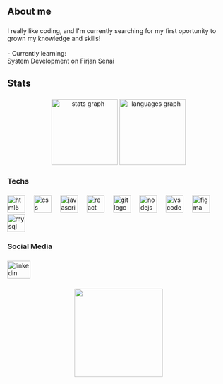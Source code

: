 <h2 align="left">About me</h2>

###

<p align="left">I really like coding, and I'm currently searching for my first oportunity to grown my knowledge and skills!<br><br>- Currently learning:<br>System Development on Firjan Senai</p>

###

<h2 align="left">Stats</h2>

###

<div align="center">
  <img src="https://github-readme-stats.vercel.app/api?username=manuelaluana&hide_title=false&hide_rank=false&show_icons=true&include_all_commits=true&count_private=true&disable_animations=false&theme=synthwave&locale=en&hide_border=false&order=1" height="150" alt="stats graph"  />
  <img src="https://github-readme-stats.vercel.app/api/top-langs?username=manuelaluana&locale=en&hide_title=false&layout=compact&card_width=320&langs_count=5&theme=synthwave&hide_border=false&order=2" height="150" alt="languages graph"  />
</div>

###

<h3 align="left">Techs</h3>

###

<div align="left">
  <img src="https://cdn.jsdelivr.net/gh/devicons/devicon/icons/html5/html5-original.svg" height="40" alt="html5 logo"  />
  <img width="12" />
  <img src="https://cdn.jsdelivr.net/gh/devicons/devicon/icons/css3/css3-original.svg" height="40" alt="css logo"  />
  <img width="12" />
  <img src="https://cdn.jsdelivr.net/gh/devicons/devicon/icons/javascript/javascript-original.svg" height="40" alt="javascript logo"  />
  <img width="12" />
  <img src="https://cdn.jsdelivr.net/gh/devicons/devicon/icons/react/react-original.svg" height="40" alt="react logo"  />
  <img width="12" />
  <img src="https://cdn.jsdelivr.net/gh/devicons/devicon/icons/git/git-original.svg" height="40" alt="git logo"  />
  <img width="12" />
  <img src="https://cdn.jsdelivr.net/gh/devicons/devicon/icons/nodejs/nodejs-original.svg" height="40" alt="nodejs logo"  />
  <img width="12" />
  <img src="https://cdn.jsdelivr.net/gh/devicons/devicon/icons/vscode/vscode-original.svg" height="40" alt="vscode logo"  />
  <img width="12" />
  <img src="https://cdn.jsdelivr.net/gh/devicons/devicon/icons/figma/figma-original.svg" height="40" alt="figma logo"  />
  <img width="12" />
  <img src="https://cdn.jsdelivr.net/gh/devicons/devicon/icons/mysql/mysql-original.svg" height="40" alt="mysql logo"  />
</div>

###

<h3 align="left">Social Media</h3>

###

<div align="left">
  <a href="https://www.linkedin.com/in/manuela-luana-schumacker-tavares-05505a252/" target="_blank">
    <img src="https://raw.githubusercontent.com/maurodesouza/profile-readme-generator/master/src/assets/icons/social/linkedin/default.svg" width="52" height="40" alt="linkedin logo"  />
  </a>
</div>

###

<div align="center">
  <img height="200" src="https://media4.giphy.com/media/v1.Y2lkPTc5MGI3NjExaXdxczI1NXI2OGV5Nms3MGFkOTJ4c3IwMHVocWoyZG12N3hyOHc4aCZlcD12MV9pbnRlcm5hbF9naWZfYnlfaWQmY3Q9Zw/yGEbmgiCJYu3u/giphy.gif"  />
</div>

###
